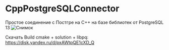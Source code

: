 # CppPostgreSQLConnector
Простое соединение с Постгре на С++ на базе библиотек от PostgreSQL 13
![Снимок](https://github.com/sxfour/CppPostgreSQLConnector/assets/112577182/8ce7ffa2-4431-42ca-8d9d-c6de0f0fe369)

Скачать Build cmake + solution + libpq:
https://disk.yandex.ru/d/pxAWtpQE1cXD_Q

